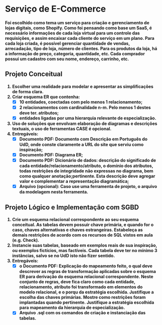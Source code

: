 <h1>
    Serviço de E-Commerce
<h4> 
    Foi escolhido como tema um serviço para criação e gerenciamento de lojas digitais, como Shopify. Como foi pensando como base um SaaS, é necessário informações de cada loja virtual para um controle das requisições, e assim encaixar cada cliente do serviço em um plano. Para cada loja criada, é possível gerenciar quantidade de vendas, arrecadação, tipo de loja, número de clientes. Para os produtos da loja, há a informação de preço, categoria, quantidade, etc. Cada comprador possui um cadastro com seu nome, endereço, carrinho, etc.  
    <br>

<h2> Projeto Conceitual

<h4>

1. Escolher uma realidade para modelar e apresentar as simplificações de forma clara.  
2. Criar esquema ER que contenha:  
    - [x] 10 entidades, coectadas com pelo menos 1 relacionamento;
    - [X] 2 relacionamentos com cardinalidade n-m. Pelo menos 1 destes deve ter. atributos;
    - [X] entidades ligadas por uma hierarquia **relevante** de especialização.
3.  Uso de soluções que envolvam elaboração de diagramas e descrições textuais, o uso de ferramentas CASE é opcional.
4. Entregáveis:
    - [X] Documento PDF: Documento com Descrição em Português do UdD, onde conste claramente a URL do site que serviu como inspiração;
    - [X] Documento PDF: Diagrama ER; 
    - [X] Documento PDF: Dicionário de dados: descrição do significado de cada entidade/relacionamento/atributo, o domínio dos atributos, todas restrições de integridade não expressas no diagrama, bem como qualquer anotação;pertinente. Esta descrição deve agregar valor e complementar a representação diagramática;
    - [x] Arquivo (opcional): Caso use uma ferramenta de projeto, o arquivo da modelagem nesta ferramenta.

<h2> Projeto Lógico e Implementação com SGBD
    <h4>

1. Crie um esquema relacional correspondente ao seu esquema conceitual. As tabelas devem possuir chave primária, e quando for o caso, chaves alternativas e chaves estrangeiras. Estabeleça as demais restrições de acordo com os recursos de SQL vistos em aula (e.g. Check).  
2. Instancie suas tabelas, baseado em exemplos reais de sua inspiração, ou exemplos fictícios, mas factíveis. Cada tabela deve ter no mínimo 3 instâncias, salvo se no UdD isto não fizer sentido.
3.  Entregáveis:
    - [x] o Documento PDF: Explicação do mapeamento feito, o qual deve descrever as regras de transformação aplicadas
    sobre o esquema ER para derivação do esquema relacional correspondente. Neste conjunto de regras, deve fica claro como cada entidade, relacionamento, atributo foi transformado em elementos do modelo relacional, e o porqu da estratégia escolhida. Justifique a escolha das chaves primárias. Mostre como restrições foram implantadas quando pertinente. Justifique a estratégia escolhida para mapeamento da hierarquia de especialização.
    - [x] Arquivo .sql com os comandos de criação e instanciação das tabelas.